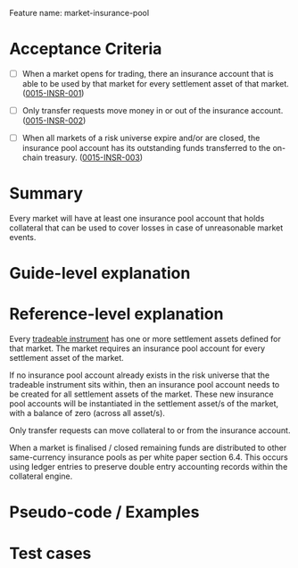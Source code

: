 Feature name: market-insurance-pool

# Acceptance Criteria
- [ ] When a market opens for trading, there an insurance account that is able to be used by that market for every settlement asset of that market. (<a name="0015-INSR-001" href="#0015-INSR-001">0015-INSR-001</a>)
- [ ] Only transfer requests move money in or out of the insurance account. (<a name="0015-INSR-002" href="#0015-INSR-002">0015-INSR-002</a>)
- [ ] When all markets of a risk universe expire and/or are closed, the insurance pool account has its outstanding funds transferred to the on-chain treasury. (<a name="0015-INSR-003" href="#0015-INSR-003">0015-INSR-003</a>)


# Summary
Every market will have at least one insurance pool account that holds collateral that can be used to cover losses in case of unreasonable market events.

# Guide-level explanation

# Reference-level explanation

Every [tradeable instrument](./0001-MKTF-market_framework.md) has one or more settlement assets defined for that market. The market requires an insurance pool account for every settlement asset of the market.

If no insurance pool account already exists in the risk universe that the tradeable instrument sits within, then an insurance pool account needs to be created for all settlement assets of the market. These new insurance pool accounts will be instantiated in the settlement asset/s of the market, with a balance of zero (across all asset/s).

Only transfer requests can move collateral to or from the insurance account.

When a market is finalised / closed remaining funds are distributed to other same-currency insurance pools as per white paper section 6.4.  This occurs using ledger entries to preserve double entry accounting records within the collateral engine.

# Pseudo-code / Examples

# Test cases


